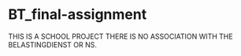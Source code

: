 # BT_final-assignment
THIS IS A SCHOOL PROJECT THERE IS NO ASSOCIATION WITH THE BELASTINGDIENST OR NS. 
